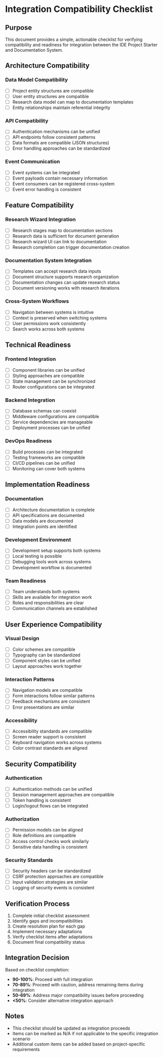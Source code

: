 # Integration Compatibility Checklist

## Purpose
This document provides a simple, actionable checklist for verifying compatibility and readiness for integration between the IDE Project Starter and Documentation System.

## Architecture Compatibility

### Data Model Compatibility
- [ ] Project entity structures are compatible
- [ ] User entity structures are compatible
- [ ] Research data model can map to documentation templates
- [ ] Entity relationships maintain referential integrity

### API Compatibility
- [ ] Authentication mechanisms can be unified
- [ ] API endpoints follow consistent patterns
- [ ] Data formats are compatible (JSON structures)
- [ ] Error handling approaches can be standardized

### Event Communication
- [ ] Event systems can be integrated
- [ ] Event payloads contain necessary information
- [ ] Event consumers can be registered cross-system
- [ ] Event error handling is consistent

## Feature Compatibility

### Research Wizard Integration
- [ ] Research stages map to documentation sections
- [ ] Research data is sufficient for document generation
- [ ] Research wizard UI can link to documentation
- [ ] Research completion can trigger documentation creation

### Documentation System Integration
- [ ] Templates can accept research data inputs
- [ ] Document structure supports research organization
- [ ] Documentation changes can update research status
- [ ] Document versioning works with research iterations

### Cross-System Workflows
- [ ] Navigation between systems is intuitive
- [ ] Context is preserved when switching systems
- [ ] User permissions work consistently
- [ ] Search works across both systems

## Technical Readiness

### Frontend Integration
- [ ] Component libraries can be unified
- [ ] Styling approaches are compatible
- [ ] State management can be synchronized
- [ ] Router configurations can be integrated

### Backend Integration
- [ ] Database schemas can coexist
- [ ] Middleware configurations are compatible
- [ ] Service dependencies are manageable
- [ ] Deployment processes can be unified

### DevOps Readiness
- [ ] Build processes can be integrated
- [ ] Testing frameworks are compatible
- [ ] CI/CD pipelines can be unified
- [ ] Monitoring can cover both systems

## Implementation Readiness

### Documentation
- [ ] Architecture documentation is complete
- [ ] API specifications are documented
- [ ] Data models are documented
- [ ] Integration points are identified

### Development Environment
- [ ] Development setup supports both systems
- [ ] Local testing is possible
- [ ] Debugging tools work across systems
- [ ] Development workflow is documented

### Team Readiness
- [ ] Team understands both systems
- [ ] Skills are available for integration work
- [ ] Roles and responsibilities are clear
- [ ] Communication channels are established

## User Experience Compatibility

### Visual Design
- [ ] Color schemes are compatible
- [ ] Typography can be standardized
- [ ] Component styles can be unified
- [ ] Layout approaches work together

### Interaction Patterns
- [ ] Navigation models are compatible
- [ ] Form interactions follow similar patterns
- [ ] Feedback mechanisms are consistent
- [ ] Error presentations are similar

### Accessibility
- [ ] Accessibility standards are compatible
- [ ] Screen reader support is consistent
- [ ] Keyboard navigation works across systems
- [ ] Color contrast standards are aligned

## Security Compatibility

### Authentication
- [ ] Authentication methods can be unified
- [ ] Session management approaches are compatible
- [ ] Token handling is consistent
- [ ] Login/logout flows can be integrated

### Authorization
- [ ] Permission models can be aligned
- [ ] Role definitions are compatible
- [ ] Access control checks work similarly
- [ ] Sensitive data handling is consistent

### Security Standards
- [ ] Security headers can be standardized
- [ ] CSRF protection approaches are compatible
- [ ] Input validation strategies are similar
- [ ] Logging of security events is consistent

## Verification Process

1. Complete initial checklist assessment
2. Identify gaps and incompatibilities
3. Create resolution plan for each gap
4. Implement necessary adaptations
5. Verify checklist items after adaptations
6. Document final compatibility status

## Integration Decision

Based on checklist completion:
- **90-100%**: Proceed with full integration
- **70-89%**: Proceed with caution, address remaining items during integration
- **50-69%**: Address major compatibility issues before proceeding
- **<50%**: Consider alternative integration approach

## Notes

- This checklist should be updated as integration proceeds
- Items can be marked as N/A if not applicable to the specific integration scenario
- Additional custom items can be added based on project-specific requirements